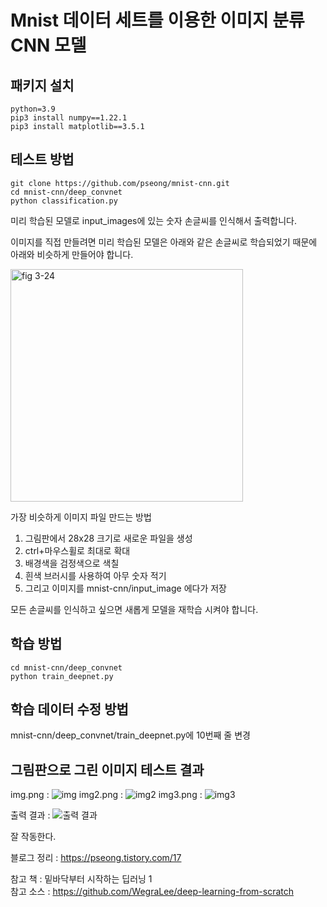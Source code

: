 # Mnist 데이터 세트를 이용한 이미지 분류 CNN 모델  
## 패키지 설치
```
python=3.9
pip3 install numpy==1.22.1
pip3 install matplotlib==3.5.1
```
## 테스트 방법  
```
git clone https://github.com/pseong/mnist-cnn.git
cd mnist-cnn/deep_convnet  
python classification.py  
```
미리 학습된 모델로 input_images에 있는 숫자 손글씨를 인식해서 출력합니다.  

이미지를 직접 만들려면 미리 학습된 모델은 아래와 같은 손글씨로 학습되었기 때문에 아래와 비슷하게 만들어야 합니다.  

<img width="372" alt="fig 3-24" src="https://user-images.githubusercontent.com/76799354/151030971-a6b13e9a-3b26-41df-95a4-3a2f7aae5af9.png">  

가장 비슷하게 이미지 파일 만드는 방법

1. 그림판에서 28x28 크기로 새로운 파일을 생성
2. ctrl+마우스휠로 최대로 확대
3. 배경색을 검정색으로 색칠
4. 흰색 브러시를 사용하여 아무 숫자 적기
5. 그리고 이미지를 mnist-cnn/input_image 에다가 저장

모든 손글씨를 인식하고 싶으면 새롭게 모델을 재학습 시켜야 합니다.  
## 학습 방법
```
cd mnist-cnn/deep_convnet
python train_deepnet.py
```
## 학습 데이터 수정 방법
mnist-cnn/deep_convnet/train_deepnet.py에 10번째 줄 변경  

## 그림판으로 그린 이미지 테스트 결과
img.png : ![img](https://user-images.githubusercontent.com/76799354/151032964-2eea029a-1673-4dcc-a256-3d6cc9f2c99b.png)
img2.png : ![img2](https://user-images.githubusercontent.com/76799354/151032969-ee37a81c-a87b-4944-9591-54a3d89e03e6.png)
img3.png : ![img3](https://user-images.githubusercontent.com/76799354/151032977-be3465b6-b489-4d18-93b2-5b5a981d7573.png)

출력 결과 : ![출력 결과](https://user-images.githubusercontent.com/76799354/151033316-6d38beea-be2b-4a03-bd93-334dfa84faeb.png)

잘 작동한다.  

블로그 정리 : https://pseong.tistory.com/17  

참고 책 : 밑바닥부터 시작하는 딥러닝 1  
참고 소스 : https://github.com/WegraLee/deep-learning-from-scratch  
